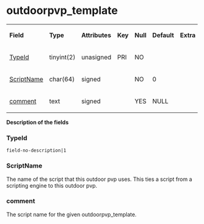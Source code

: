 # outdoorpvp_template


<table>
<tbody>
<tr class="even">
<td><p><strong>Field</strong></p></td>
<td><p><strong>Type</strong></p></td>
<td><p><strong>Attributes</strong></p></td>
<td><p><strong>Key</strong></p></td>
<td><p><strong>Null</strong></p></td>
<td><p><strong>Default</strong></p></td>
<td><p><strong>Extra</strong></p></td>
<td><p><strong>Comment</strong></p></td>
</tr>
<tr class="even">
<td><p><a href="#TypeId">TypeId</a></p></td>
<td><p>tinyint(2)</p></td>
<td><p>unasigned</p></td>
<td><p>PRI</p></td>
<td><p>NO</p></td>
<td><p></p></td>
<td><p></p></td>
<td><p></p></td>
</tr>
<tr class="even">
<td><p><a href="#ScriptName">ScriptName</a></p></td>
<td><p>char(64)</p></td>
<td><p>signed</p></td>
<td><p></p></td>
<td><p>NO</p></td>
<td><p>0</p></td>
<td><p></p></td>
<td><p></p></td>
</tr>
<tr class="even">
<td><p><a href="#comment">comment</a></p></td>
<td><p>text</p></td>
<td><p>signed</p></td>
<td><p></p></td>
<td><p>YES</p></td>
<td><p>NULL</p></td>
<td><p></p></td>
<td><p></p></td>
</tr>
</tbody>
</table>

**Description of the fields**

### TypeId
`field-no-description|1`

### ScriptName
The name of the script that this outdoor pvp uses. This ties a script from a scripting engine to this outdoor pvp.

### comment
The script name for the given outdoorpvp_template.